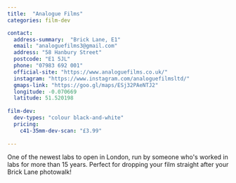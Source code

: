 ```yaml
---
title:  "Analogue Films"
categories: film-dev

contact:
  address-summary:  "Brick Lane, E1"
  email: "analoguefilms3@gmail.com"
  address: "58 Hanbury Street"
  postcode: "E1 5JL"
  phone: "07983 692 001"
  official-site: "https://www.analoguefilms.co.uk/"
  instagram: "https://www.instagram.com/analoguefilmsltd/"
  gmaps-link: "https://goo.gl/maps/ESj32PAeNTJ2"
  longitude: -0.070669
  latitude: 51.520198
  
film-dev:
  dev-types: "colour black-and-white"  
  pricing:
    c41-35mm-dev-scan: "£3.99"
  
---
```


One of the newest labs to open in London, run by someone who's worked in labs for more than 15 years. Perfect for dropping your film straight after your Brick Lane photowalk!
